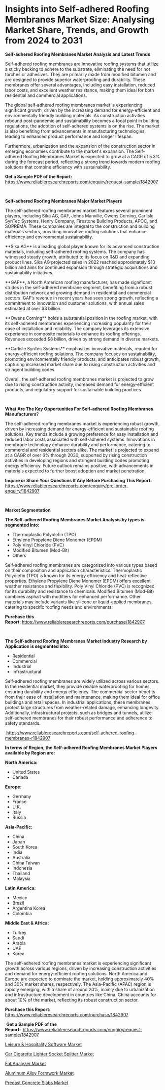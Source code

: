 <p><h1>Insights into Self-adhered Roofing Membranes Market Size: Analysing Market Share, Trends, and Growth from 2024 to 2031</h1></p><p><strong>Self-adhered Roofing Membranes Market Analysis and Latest Trends</strong></p>
<p><p>Self-adhered roofing membranes are innovative roofing systems that utilize a sticky backing to adhere to the substrate, eliminating the need for hot torches or adhesives. They are primarily made from modified bitumen and are designed to provide superior waterproofing and durability. These membranes offer several advantages, including easy installation, reduced labor costs, and excellent weather resistance, making them ideal for both residential and commercial applications.</p><p>The global self-adhered roofing membranes market is experiencing significant growth, driven by the increasing demand for energy-efficient and environmentally friendly building materials. As construction activities rebound post-pandemic and sustainability becomes a focal point in building regulations, the adoption of self-adhered systems is on the rise. The market is also benefiting from advancements in manufacturing technologies, leading to enhanced product performance and longer lifespan.</p><p>Furthermore, urbanization and the expansion of the construction sector in emerging economies contribute to the market's expansion. The Self-adhered Roofing Membranes Market is expected to grow at a CAGR of 5.3% during the forecast period, reflecting a strong trend towards modern roofing solutions that combine efficiency with sustainability.</p></p>
<p><strong>Get a Sample PDF of the Report:&nbsp;</strong> <a href="https://www.reliableresearchreports.com/enquiry/request-sample/1842907?utm_campaign=123&utm_medium=2&utm_source=Github&utm_content=ia&utm_term=17102024&utm_id=self-adhered-roofing-membranes">https://www.reliableresearchreports.com/enquiry/request-sample/1842907</a></p>
<p>&nbsp;</p>
<p><strong>Self-adhered Roofing Membranes Major Market Players</strong></p>
<p><p>The self-adhered roofing membranes market features several prominent players, including Sika AG, GAF, Johns Manville, Owens Corning, Carlisle SynTec Systems, Henry Company, Firestone Building Products, APOC, and SOPREMA. These companies are integral to the construction and building materials sectors, providing innovative roofing solutions that enhance efficiency and environmental sustainability.</p><p>**Sika AG** is a leading global player known for its advanced construction materials, including self-adhered roofing systems. The company has witnessed steady growth, attributed to its focus on R&D and expanding product lines. Sika AG projected sales in 2022 reached approximately $10 billion and aims for continued expansion through strategic acquisitions and sustainability initiatives.</p><p>**GAF**, a North American roofing manufacturer, has made significant strides in the self-adhered membrane segment, benefiting from a robust distribution network and growing demand in residential and commercial sectors. GAF’s revenue in recent years has seen strong growth, reflecting a commitment to innovation and customer solutions, with annual sales estimated at over $3 billion.</p><p>**Owens Corning** holds a substantial position in the roofing market, with its self-adhered membranes experiencing increasing popularity for their ease of installation and reliability. The company leverages its extensive experience in composite materials to enhance its roofing offerings. Revenues exceeded $8 billion, driven by strong demand in diverse markets.</p><p>**Carlisle SynTec Systems** emphasizes innovative materials, reputed for energy-efficient roofing solutions. The company focuses on sustainability, promoting environmentally friendly products, and anticipates robust growth, capturing increased market share due to rising construction activities and stringent building codes.</p><p>Overall, the self-adhered roofing membranes market is projected to grow due to rising construction activity, increased demand for energy-efficient products, and regulatory support for sustainable building practices.</p></p>
<p>&nbsp;</p>
<p><strong>What Are The Key Opportunities For Self-adhered Roofing Membranes Manufacturers?</strong></p>
<p><p>The self-adhered roofing membranes market is experiencing robust growth, driven by increasing demand for energy-efficient and sustainable roofing solutions. Key trends include a growing preference for easy installation and reduced labor costs associated with self-adhered systems. Innovations in membrane technology enhance durability and performance, catering to commercial and residential sectors alike. The market is projected to expand at a CAGR of over 6% through 2030, supported by rising construction activities in developing regions and stringent building codes promoting energy efficiency. Future outlook remains positive, with advancements in materials expected to further boost adoption and market penetration.</p></p>
<p><strong>Inquire or Share Your Questions If Any Before Purchasing This Report:</strong> <a href="https://www.reliableresearchreports.com/enquiry/pre-order-enquiry/1842907?utm_campaign=123&utm_medium=2&utm_source=Github&utm_content=ia&utm_term=17102024&utm_id=self-adhered-roofing-membranes">https://www.reliableresearchreports.com/enquiry/pre-order-enquiry/1842907</a></p>
<p>&nbsp;</p>
<p><strong>Market Segmentation</strong></p>
<p><strong>The Self-adhered Roofing Membranes Market Analysis by types is segmented into:</strong></p>
<p><ul><li>Thermoplastic Polyolefin (TPO)</li><li>Ethylene Propylene Diene Monomer (EPDM)</li><li>Poly Vinyl Chloride (PVC)</li><li>Modified Bitumen (Mod-Bit)</li><li>Others</li></ul></p>
<p><p>Self-adhered roofing membranes are categorized into various types based on their composition and application characteristics. Thermoplastic Polyolefin (TPO) is known for its energy efficiency and heat-reflective properties. Ethylene Propylene Diene Monomer (EPDM) offers excellent weather resistance and flexibility. Poly Vinyl Chloride (PVC) is recognized for its durability and resistance to chemicals. Modified Bitumen (Mod-Bit) combines asphalt with modifiers for enhanced performance. Other materials may include variants like silicone or liquid-applied membranes, catering to specific roofing needs and environments.</p></p>
<p><strong>Purchase this Report:&nbsp;</strong><a href="https://www.reliableresearchreports.com/purchase/1842907?utm_campaign=123&utm_medium=2&utm_source=Github&utm_content=ia&utm_term=17102024&utm_id=self-adhered-roofing-membranes">https://www.reliableresearchreports.com/purchase/1842907</a></p>
<p>&nbsp;</p>
<p><strong>The Self-adhered Roofing Membranes Market Industry Research by Application is segmented into:</strong></p>
<p><ul><li>Residential</li><li>Commercial</li><li>Industrial</li><li>Infrastructural</li></ul></p>
<p><p>Self-adhered roofing membranes are widely utilized across various sectors. In the residential market, they provide reliable waterproofing for homes, ensuring durability and energy efficiency. The commercial sector benefits from their ease of installation and maintenance, making them ideal for office buildings and retail spaces. In industrial applications, these membranes protect large structures from weather-related damage, enhancing longevity. Additionally, infrastructural projects, such as bridges and tunnels, utilize self-adhered membranes for their robust performance and adherence to safety standards.</p></p>
<p><a href="https://www.reliableresearchreports.com/self-adhered-roofing-membranes-r1842907?utm_campaign=123&utm_medium=2&utm_source=Github&utm_content=ia&utm_term=17102024&utm_id=self-adhered-roofing-membranes">&nbsp;https://www.reliableresearchreports.com/self-adhered-roofing-membranes-r1842907</a></p>
<p><strong>In terms of Region, the Self-adhered Roofing Membranes Market Players available by Region are:</strong></p>
<p>
    <p> <strong> North America: </strong>
        <ul>
            <li>United States</li>
            <li>Canada</li>
        </ul>
        </p> 
    <p> <strong> Europe: </strong>
        <ul>
            <li>Germany</li>
            <li>France</li>
            <li>U.K.</li>
            <li>Italy</li>
            <li>Russia</li>
        </ul>
        </p> 
    <p> <strong> Asia-Pacific: </strong>
        <ul>
            <li>China</li>
            <li>Japan</li>
            <li>South Korea</li>
            <li>India</li>
            <li>Australia</li>
            <li>China Taiwan</li>
            <li>Indonesia</li>
            <li>Thailand</li>
            <li>Malaysia</li>
        </ul>
        </p> 
    <p> <strong> Latin America: </strong>
        <ul>
            <li>Mexico</li>
            <li>Brazil</li>
            <li>Argentina Korea</li>
            <li>Colombia</li>
        </ul>
        </p> 
    <p> <strong> Middle East & Africa: </strong>
        <ul>
            <li>Turkey</li>
            <li>Saudi</li>
            <li>Arabia</li>
            <li>UAE</li>
            <li>Korea</li>
        </ul>
    </p>
    </p>
<p><p>The self-adhered roofing membranes market is experiencing significant growth across various regions, driven by increasing construction activities and demand for energy-efficient roofing solutions. North America and Europe are expected to dominate the market, holding approximately 40% and 30% market shares, respectively. The Asia-Pacific (APAC) region is rapidly emerging, with a share of around 20%, mainly due to urbanization and infrastructure development in countries like China. China accounts for about 10% of the market, reflecting its robust construction sector.</p></p>
<p><strong>Purchase this Report: </strong><a href="https://www.reliableresearchreports.com/purchase/1842907?utm_campaign=123&utm_medium=2&utm_source=Github&utm_content=ia&utm_term=17102024&utm_id=self-adhered-roofing-membranes">https://www.reliableresearchreports.com/purchase/1842907</a></p>
<p>&nbsp;<strong>Get a Sample PDF of the Report:&nbsp;&nbsp;</strong><a href="https://www.reliableresearchreports.com/enquiry/request-sample/1842907?utm_campaign=123&utm_medium=2&utm_source=Github&utm_content=ia&utm_term=17102024&utm_id=self-adhered-roofing-membranes">https://www.reliableresearchreports.com/enquiry/request-sample/1842907</a></p>
<p><strong></strong></p>
<p><p><a href="https://github.com/JamesCox407/Market-Research-Report-List-1/blob/main/leisure-hospitality-software-market.md?utm_campaign=123&utm_medium=2&utm_source=Github&utm_content=ia&utm_term=17102024&utm_id=self-adhered-roofing-membranes">Leisure & Hospitality Software Market</a></p><p><a href="https://issuu.com/reportprime-2/docs/car-cigarette-lighter-socket-splitt_12c8a295673a9d?utm_campaign=123&utm_medium=2&utm_source=Github&utm_content=ia&utm_term=17102024&utm_id=self-adhered-roofing-membranes">Car Cigarette Lighter Socket Splitter Market</a></p><p><a href="https://issuu.com/reportprime-2/docs/fat-analyzer-market-size-2030.pptx_40d29859278fb8?utm_campaign=123&utm_medium=2&utm_source=Github&utm_content=ia&utm_term=17102024&utm_id=self-adhered-roofing-membranes">Fat Analyzer Market</a></p><p><a href="https://www.linkedin.com/pulse/emerging-trends-aluminum-alloy-formwork-market-global-outlook-ychgc?utm_campaign=123&utm_medium=2&utm_source=Github&utm_content=ia&utm_term=17102024&utm_id=self-adhered-roofing-membranes">Aluminum Alloy Formwork Market</a></p><p><a href="https://www.linkedin.com/pulse/precast-concrete-slabs-market-velocity-61-cagr-trajectory-s8qmc?utm_campaign=123&utm_medium=2&utm_source=Github&utm_content=ia&utm_term=17102024&utm_id=self-adhered-roofing-membranes">Precast Concrete Slabs Market</a></p></p>